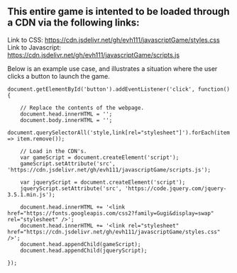 ## This entire game is intented to be loaded through a CDN via the following links:

Link to CSS: https://cdn.jsdelivr.net/gh/evh111/javascriptGame/styles.css \
Link to Javascript: https://cdn.jsdelivr.net/gh/evh111/javascriptGame/scripts.js

Below is an example use case, and illustrates a situation where the user clicks a button to launch the game.
```
document.getElementById('button').addEventListener('click', function() {
	
	// Replace the contents of the webpage.
	document.head.innerHTML = '';
	document.body.innerHTML = '';
	document.querySelectorAll('style,link[rel="stylesheet"]').forEach(item => item.remove());
	
	// Load in the CDN's.
	var gameScript = document.createElement('script');  
	gameScript.setAttribute('src', 'https://cdn.jsdelivr.net/gh/evh111/javascriptGame/scripts.js');
	
	var jqueryScript = document.createElement('script');  
	jqueryScript.setAttribute('src', 'https://code.jquery.com/jquery-3.5.1.min.js');
	
	document.head.innerHTML += '<link href="https://fonts.googleapis.com/css2?family=Gugi&display=swap" rel="stylesheet" />';
	document.head.innerHTML += '<link rel="stylesheet" href="https://cdn.jsdelivr.net/gh/evh111/javascriptGame/styles.css" />';
	document.head.appendChild(gameScript);
	document.head.appendChild(jqueryScript);
	
});
```
